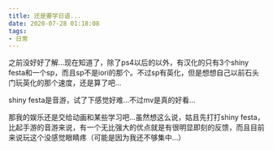 ```yaml
---
title: 还是要学日语...
date: 2020-07-28 01:18:08
tags:
- 日常
---
```


之前没好好了解...现在知道了，除了ps4以后的以外，有汉化的只有3个shiny festa和一个sp，而且sp不是iori的那个。不过sp有英化，但是想想自己以前石头门玩英化的那个速度，还是算了吧...

shiny festa是音游，试了下感觉好难...不过mv是真的好看...

那我的娱乐还是交给动画和某些学习吧...虽然想这么说，姑且先打打shiny festa，比起手游的音游来说，有一个无比强大的优点就是有很明显即刻的反馈，而且目前来说玩这个没感觉眼睛疼（可能是因为我还不够集中...）

